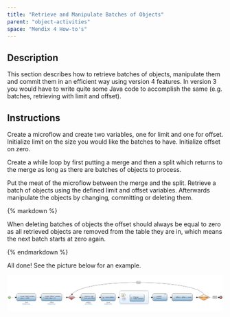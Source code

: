 ```yaml
---
title: "Retrieve and Manipulate Batches of Objects"
parent: "object-activities"
space: "Mendix 4 How-to's"
---
```

## Description

This section describes how to retrieve batches of objects, manipulate them and commit them in an efficient way using version 4 features. In version 3 you would have to write quite some Java code to accomplish the same (e.g. batches, retrieving with limit and offset).

## Instructions

 Create a microflow and create two variables, one for limit and one for offset. Initialize limit on the size you would like the batches to have. Initialize offset on zero.

 Create a while loop by first putting a merge and then a split which returns to the merge as long as there are batches of objects to process.

 Put the meat of the microflow between the merge and the split. Retrieve a batch of objects using the defined limit and offset variables. Afterwards manipulate the objects by changing, committing or deleting them.

<div class="alert alert-warning">{% markdown %}

When deleting batches of objects the offset should always be equal to zero as all retrieved objects are removed from the table they are in, which means the next batch starts at zero again.

{% endmarkdown %}</div>

 All done! See the picture below for an example.

![](attachments/2621441/2752513.png)
